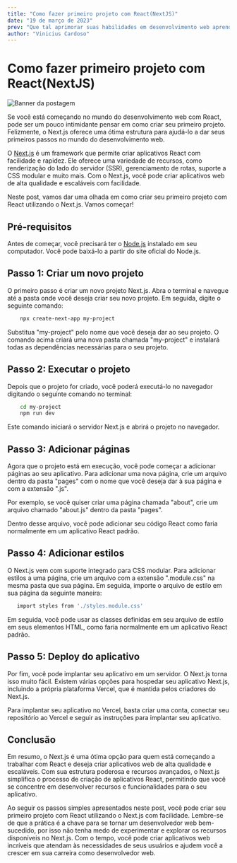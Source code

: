```yaml
---
title: "Como fazer primeiro projeto com React(NextJS)"
date: "19 de março de 2023"
prev: "Que tal aprimorar suas habilidades em desenvolvimento web aprendendo um pouco mais sobre React e criando seu primeiro projeto utilizando o Next.js, uma estrutura de código aberto que oferece uma experiência de desenvolvimento incrivelmente intuitiva e fácil?"
author: "Vinicius Cardoso"
---
```

# Como fazer primeiro projeto com React(NextJS)

![Banner da postagem](/primeiro-projeto-nextjs.png)

Se você está começando no mundo do desenvolvimento web com React, pode ser um pouco intimidante pensar em como criar seu primeiro projeto. Felizmente, o Next.js oferece uma ótima estrutura para ajudá-lo a dar seus primeiros passos no mundo do desenvolvimento web.

O [Next.js](https://nextjs.org/learn/foundations/about-nextjs) é um framework que permite criar aplicativos React com facilidade e rapidez. Ele oferece uma variedade de recursos, como renderização do lado do servidor (SSR), gerenciamento de rotas, suporte a CSS modular e muito mais. Com o Next.js, você pode criar aplicativos web de alta qualidade e escaláveis com facilidade.

Neste post, vamos dar uma olhada em como criar seu primeiro projeto com React utilizando o Next.js. Vamos começar!

## Pré-requisitos

Antes de começar, você precisará ter o [Node.js](https://nodejs.org/pt-br/download/) instalado em seu computador. Você pode baixá-lo a partir do site oficial do Node.js.

## Passo 1: Criar um novo projeto

O primeiro passo é criar um novo projeto Next.js. Abra o terminal e navegue até a pasta onde você deseja criar seu novo projeto. Em seguida, digite o seguinte comando:

```sh
    npx create-next-app my-project
```
Substitua "my-project" pelo nome que você deseja dar ao seu projeto. O comando acima criará uma nova pasta chamada "my-project" e instalará todas as dependências necessárias para o seu projeto.

## Passo 2: Executar o projeto

Depois que o projeto for criado, você poderá executá-lo no navegador digitando o seguinte comando no terminal:

```sh
    cd my-project
    npm run dev
```

Este comando iniciará o servidor Next.js e abrirá o projeto no navegador.

## Passo 3: Adicionar páginas

Agora que o projeto está em execução, você pode começar a adicionar páginas ao seu aplicativo. Para adicionar uma nova página, crie um arquivo dentro da pasta "pages" com o nome que você deseja dar à sua página e com a extensão ".js".

Por exemplo, se você quiser criar uma página chamada "about", crie um arquivo chamado "about.js" dentro da pasta "pages".

Dentro desse arquivo, você pode adicionar seu código React como faria normalmente em um aplicativo React padrão.

## Passo 4: Adicionar estilos

O Next.js vem com suporte integrado para CSS modular. Para adicionar estilos a uma página, crie um arquivo com a extensão ".module.css" na mesma pasta que sua página. Em seguida, importe o arquivo de estilo em sua página da seguinte maneira:

```sh
   import styles from './styles.module.css'
```

Em seguida, você pode usar as classes definidas em seu arquivo de estilo em seus elementos HTML, como faria normalmente em um aplicativo React padrão.

## Passo 5: Deploy do aplicativo

Por fim, você pode implantar seu aplicativo em um servidor. O Next.js torna isso muito fácil. Existem várias opções para hospedar seu aplicativo Next.js, incluindo a própria plataforma Vercel, que é mantida pelos criadores do Next.js.

Para implantar seu aplicativo no Vercel, basta criar uma conta, conectar seu repositório ao Vercel e seguir as instruções para implantar seu aplicativo.

## Conclusão

Em resumo, o Next.js é uma ótima opção para quem está começando a trabalhar com React e deseja criar aplicativos web de alta qualidade e escaláveis. Com sua estrutura poderosa e recursos avançados, o Next.js simplifica o processo de criação de aplicativos React, permitindo que você se concentre em desenvolver recursos e funcionalidades para o seu aplicativo.

Ao seguir os passos simples apresentados neste post, você pode criar seu primeiro projeto com React utilizando o Next.js com facilidade. Lembre-se de que a prática é a chave para se tornar um desenvolvedor web bem-sucedido, por isso não tenha medo de experimentar e explorar os recursos disponíveis no Next.js. Com o tempo, você pode criar aplicativos web incríveis que atendam às necessidades de seus usuários e ajudem você a crescer em sua carreira como desenvolvedor web.